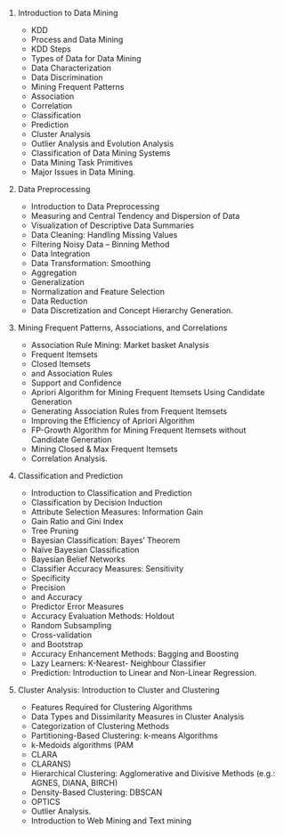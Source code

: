 1. Introduction to Data Mining

   - KDD
   - Process and Data Mining
   - KDD Steps
   - Types of Data for Data Mining
   - Data Characterization
   - Data Discrimination
   - Mining Frequent Patterns
   - Association
   - Correlation
   - Classification
   - Prediction
   - Cluster Analysis
   - Outlier Analysis and Evolution Analysis
   - Classification of Data Mining Systems
   - Data Mining Task Primitives
   - Major Issues in Data Mining.

2. Data Preprocessing

   - Introduction to Data Preprocessing
   - Measuring and Central Tendency and Dispersion of Data
   - Visualization of Descriptive Data Summaries
   - Data Cleaning: Handling Missing Values
   - Filtering Noisy Data – Binning Method
   - Data Integration
   - Data Transformation: Smoothing
   - Aggregation
   - Generalization
   - Normalization and Feature Selection
   - Data Reduction
   - Data Discretization and Concept Hierarchy Generation.

3. Mining Frequent Patterns, Associations, and Correlations

   - Association Rule Mining: Market basket Analysis
   - Frequent Itemsets
   - Closed Itemsets
   - and Association Rules
   - Support and Confidence
   - Apriori Algorithm for Mining Frequent Itemsets Using Candidate Generation
   - Generating Association Rules from Frequent Itemsets
   - Improving the Efficiency of Apriori Algorithm
   - FP-Growth Algorithm for Mining Frequent Itemsets without Candidate Generation
   - Mining Closed & Max Frequent Itemsets
   - Correlation Analysis.

4. Classification and Prediction

   - Introduction to Classification and Prediction
   - Classification by Decision Induction
   - Attribute Selection Measures: Information Gain
   - Gain Ratio and Gini Index
   - Tree Pruning
   - Bayesian Classification: Bayes’ Theorem
   - Naïve Bayesian Classification
   - Bayesian Belief Networks
   - Classifier Accuracy Measures: Sensitivity
   - Specificity
   - Precision
   - and Accuracy
   - Predictor Error Measures
   - Accuracy Evaluation Methods: Holdout
   - Random Subsampling
   - Cross-validation
   - and Bootstrap
   - Accuracy Enhancement Methods: Bagging and Boosting
   - Lazy Learners: K-Nearest- Neighbour Classifier
   - Prediction: Introduction to Linear and Non-Linear Regression.

5. Cluster Analysis: Introduction to Cluster and Clustering

   - Features Required for Clustering Algorithms
   - Data Types and Dissimilarity Measures in Cluster Analysis
   - Categorization of Clustering Methods
   - Partitioning-Based Clustering: k-means Algorithms
   - k-Medoids algorithms (PAM
   - CLARA
   - CLARANS)
   - Hierarchical Clustering: Agglomerative and Divisive Methods (e.g.: AGNES, DIANA, BIRCH)
   - Density-Based Clustering: DBSCAN
   - OPTICS
   - Outlier Analysis.
   - Introduction to Web Mining and Text mining
